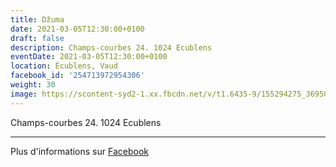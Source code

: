 ```yaml
---
title: Džuma
date: 2021-03-05T12:30:00+0100
draft: false
description: Champs-courbes 24. 1024 Ecublens
eventDate: 2021-03-05T12:30:00+0100
location: Écublens, Vaud
facebook_id: '254713972954306'
weight: 30
image: https://scontent-syd2-1.xx.fbcdn.net/v/t1.6435-9/155294275_3695079563921169_4909597834044538694_n.jpg?_nc_cat=101&ccb=1-7&_nc_sid=9e60e4&_nc_ohc=bRMPvwvVEGEQ7kNvwHtH2LY&_nc_oc=AdnuNBqVNcyc1ZS0gDALbTFYKOIJaSd48L3oUsxg65wjDaXiD-ATuiS3tOs6iEdaJy0&_nc_zt=23&_nc_ht=scontent-syd2-1.xx&edm=ABTKTjYEAAAA&_nc_gid=04aaauepj0ItLtoqG_c_vA&oh=00_AfFguk_fmbgpi_jQ3eaNrU42FyX9EUNb1PitJKIH3WuMWg&oe=6833F99B
---
```


Champs-courbes 24. 1024 Ecublens

---

Plus d'informations sur [Facebook](https://facebook.com/events/254713972954306)